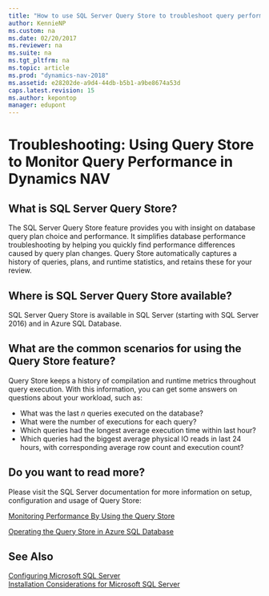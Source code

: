 ```yaml
---
title: "How to use SQL Server Query Store to troubleshoot query performance in Dynamics NAV"
author: KennieNP
ms.custom: na
ms.date: 02/20/2017
ms.reviewer: na
ms.suite: na
ms.tgt_pltfrm: na
ms.topic: article
ms.prod: "dynamics-nav-2018"
ms.assetid: e28202de-a9d4-44db-b5b1-a9be8674a53d
caps.latest.revision: 15
ms.author: kepontop
manager: edupont
---
```

# Troubleshooting: Using Query Store to Monitor Query Performance in Dynamics NAV

## What is SQL Server Query Store?
The SQL Server Query Store feature provides you with insight on database query plan choice and performance. It simplifies database performance troubleshooting by helping you quickly find performance differences caused by query plan changes. Query Store automatically captures a history of queries, plans, and runtime statistics, and retains these for your review.

## Where is SQL Server Query Store available?
SQL Server Query Store is available in SQL Server (starting with SQL Server 2016) and in Azure SQL Database.

## What are the common scenarios for using the Query Store feature?
Query Store keeps a history of compilation and runtime metrics throughout query execution. With this information, you can get some answers on questions about your workload, such as:
-   What was the last *n* queries executed on the database?
-   What were the number of executions for each query?
-   Which queries had the longest average execution time within last hour?
-   Which queries had the biggest average physical IO reads in last 24 hours, with corresponding average row count and execution count?

## Do you want to read more?
Please visit the SQL Server documentation for more information on setup, configuration and usage of Query Store:

[Monitoring Performance By Using the Query Store](https://docs.microsoft.com/sql/relational-databases/performance/monitoring-performance-by-using-the-query-store)

[Operating the Query Store in Azure SQL Database](https://docs.microsoft.com/azure/sql-database/sql-database-operate-query-store)

## See Also
[Configuring Microsoft SQL Server](configuring-microsoft-sql-server.md)  
[Installation Considerations for Microsoft SQL Server](Installation-Considerations-for-Microsoft-SQL-Server.md)  
